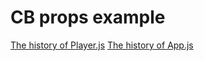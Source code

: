 # CB props example

[The history of Player.js](https://github.githistory.xyz/Reinoptland/cb-props-example/blob/main/src/components/Player.js)
[The history of App.js](https://github.githistory.xyz/Reinoptland/cb-props-example/blob/main/src/App.js)
